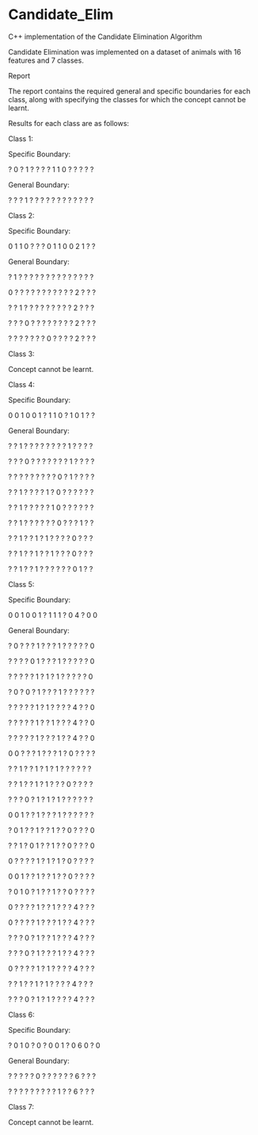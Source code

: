 # Candidate_Elim
C++ implementation of the Candidate Elimination Algorithm

Candidate Elimination was implemented on a dataset of animals with 16 features and 7 classes.

Report

The report contains the required general and specific boundaries for each class, along with specifying the classes for which the concept cannot be learnt.

Results for each class are as follows:

Class 1:

Specific Boundary:

? 0 ? 1 ? ? ? ? 1 1 0 ? ? ? ? ?

General Boundary:

? ? ? 1 ? ? ? ? ? ? ? ? ? ? ? ?

Class 2:

Specific Boundary:

0 1 1 0 ? ? ? 0 1 1 0 0 2 1 ? ?

General Boundary:

? 1 ? ? ? ? ? ? ? ? ? ? ? ? ? ?

0 ? ? ? ? ? ? ? ? ? ? ? 2 ? ? ?

? ? 1 ? ? ? ? ? ? ? ? ? 2 ? ? ?

? ? ? 0 ? ? ? ? ? ? ? ? 2 ? ? ?

? ? ? ? ? ? ? 0 ? ? ? ? 2 ? ? ?

Class 3:

Concept cannot be learnt.

Class 4:

Specific Boundary:

0 0 1 0 0 1 ? 1 1 0 ? 1 0 1 ? ?

General Boundary:

? ? 1 ? ? ? ? ? ? ? ? 1 ? ? ? ?

? ? ? 0 ? ? ? ? ? ? ? 1 ? ? ? ?

? ? ? ? ? ? ? ? ? 0 ? 1 ? ? ? ?

? ? 1 ? ? ? ? 1 ? 0 ? ? ? ? ? ?

? ? 1 ? ? ? ? ? 1 0 ? ? ? ? ? ?

? ? 1 ? ? ? ? ? ? 0 ? ? ? 1 ? ?

? ? 1 ? ? 1 ? 1 ? ? ? ? 0 ? ? ?

? ? 1 ? ? 1 ? ? 1 ? ? ? 0 ? ? ?

? ? 1 ? ? 1 ? ? ? ? ? ? 0 1 ? ?

Class 5:

Specific Boundary:

0 0 1 0 0 1 ? 1 1 1 ? 0 4 ? 0 0

General Boundary:

? 0 ? ? ? 1 ? ? ? 1 ? ? ? ? ? 0

? ? ? ? 0 1 ? ? ? 1 ? ? ? ? ? 0

? ? ? ? ? 1 ? 1 ? 1 ? ? ? ? ? 0

? 0 ? 0 ? 1 ? ? ? 1 ? ? ? ? ? ?

? ? ? ? ? 1 ? 1 ? ? ? ? 4 ? ? 0

? ? ? ? ? 1 ? ? 1 ? ? ? 4 ? ? 0

? ? ? ? ? 1 ? ? ? 1 ? ? 4 ? ? 0

0 0 ? ? ? 1 ? ? ? 1 ? 0 ? ? ? ?

? ? 1 ? ? 1 ? 1 ? 1 ? ? ? ? ? ?

? ? 1 ? ? 1 ? 1 ? ? ? 0 ? ? ? ?

? ? ? 0 ? 1 ? 1 ? 1 ? ? ? ? ? ?

0 0 1 ? ? 1 ? ? ? 1 ? ? ? ? ? ?

? 0 1 ? ? 1 ? ? 1 ? ? 0 ? ? ? 0

? ? 1 ? 0 1 ? ? 1 ? ? 0 ? ? ? 0

0 ? ? ? ? 1 ? 1 ? 1 ? 0 ? ? ? ?

0 0 1 ? ? 1 ? ? 1 ? ? 0 ? ? ? ?

? 0 1 0 ? 1 ? ? 1 ? ? 0 ? ? ? ?

0 ? ? ? ? 1 ? ? 1 ? ? ? 4 ? ? ?

0 ? ? ? ? 1 ? ? ? 1 ? ? 4 ? ? ?

? ? ? 0 ? 1 ? ? 1 ? ? ? 4 ? ? ?

? ? ? 0 ? 1 ? ? ? 1 ? ? 4 ? ? ?

0 ? ? ? ? 1 ? 1 ? ? ? ? 4 ? ? ?

? ? 1 ? ? 1 ? 1 ? ? ? ? 4 ? ? ?

? ? ? 0 ? 1 ? 1 ? ? ? ? 4 ? ? ?

Class 6:

Specific Boundary:

? 0 1 0 ? 0 ? 0 0 1 ? 0 6 0 ? 0

General Boundary:

? ? ? ? ? 0 ? ? ? ? ? ? 6 ? ? ?

? ? ? ? ? ? ? ? ? 1 ? ? 6 ? ? ?

Class 7:

Concept cannot be learnt.
